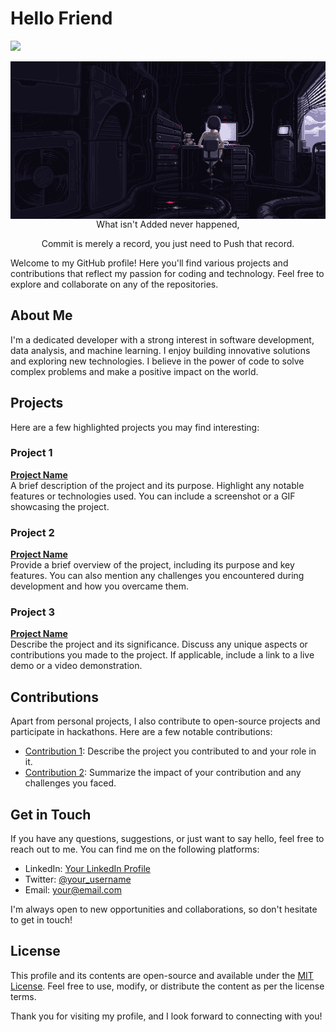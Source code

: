# Hello Friend
![](https://komarev.com/ghpvc/?username=drMy5tery&color=blue&label=Hits)
<div align="center">
   <img align="right" src="https://github.com/drMy5tery/drMy5tery/blob/main/media/gif/Lain_code_pixel.gif">
  
   <p align="center">What isn't Added never happened,</p>
   <p align="center">Commit is merely a record, you just need to Push that record.</p>
</div>

Welcome to my GitHub profile! Here you'll find various projects and contributions that reflect my passion for coding and technology. Feel free to explore and collaborate on any of the repositories.

## About Me
I'm a dedicated developer with a strong interest in software development, data analysis, and machine learning. I enjoy building innovative solutions and exploring new technologies. I believe in the power of code to solve complex problems and make a positive impact on the world.

## Projects
Here are a few highlighted projects you may find interesting:

### Project 1
**[Project Name](link/to/project)**  
A brief description of the project and its purpose. Highlight any notable features or technologies used. You can include a screenshot or a GIF showcasing the project.

### Project 2
**[Project Name](link/to/project)**  
Provide a brief overview of the project, including its purpose and key features. You can also mention any challenges you encountered during development and how you overcame them.

### Project 3
**[Project Name](link/to/project)**  
Describe the project and its significance. Discuss any unique aspects or contributions you made to the project. If applicable, include a link to a live demo or a video demonstration.

## Contributions
Apart from personal projects, I also contribute to open-source projects and participate in hackathons. Here are a few notable contributions:

- [Contribution 1](link/to/contribution): Describe the project you contributed to and your role in it.
- [Contribution 2](link/to/contribution): Summarize the impact of your contribution and any challenges you faced.

## Get in Touch
If you have any questions, suggestions, or just want to say hello, feel free to reach out to me. You can find me on the following platforms:

- LinkedIn: [Your LinkedIn Profile](https://www.linkedin.com/in/your-profile)
- Twitter: [@your_username](https://twitter.com/your_username)
- Email: your@email.com

I'm always open to new opportunities and collaborations, so don't hesitate to get in touch!

## License
This profile and its contents are open-source and available under the [MIT License](link/to/license). Feel free to use, modify, or distribute the content as per the license terms.

Thank you for visiting my profile, and I look forward to connecting with you!
<!--
**drMy5tery/drMy5tery** is a ✨ _special_ ✨ repository because its `README.md` (this file) appears on your GitHub profile.

Here are some ideas to get you started:

- 🔭 I’m currently working on ...
- 🌱 I’m currently learning ...
- 👯 I’m looking to collaborate on ...
- 🤔 I’m looking for help with ...
- 💬 Ask me about ...
- 📫 How to reach me: ...
- 😄 Pronouns: ...
- ⚡ Fun fact: ...
-->
